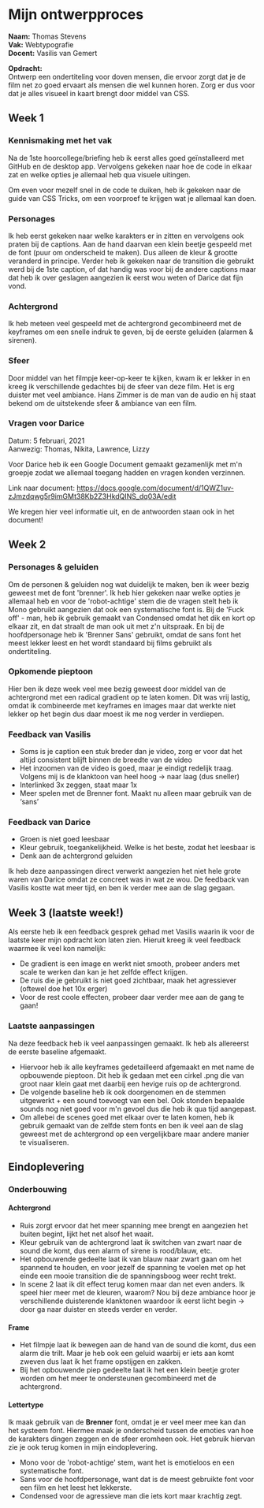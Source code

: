 # Mijn ontwerpproces
<b>Naam:</b> Thomas Stevens <br>
<b>Vak:</b> Webtypografie <br>
<b>Docent:</b> Vasilis van Gemert <br>

<b>Opdracht:</b>         
Ontwerp een ondertiteling voor doven mensen, die ervoor zorgt dat je de film net zo goed ervaart als mensen die wel kunnen horen. Zorg er dus voor dat je alles visueel in kaart brengt door middel van CSS.


## Week 1

### Kennismaking met het vak
Na de 1ste hoorcollege/briefing heb ik eerst alles goed geïnstalleerd met GitHub en de desktop app. Vervolgens gekeken naar hoe de code in elkaar zat en welke opties je allemaal heb qua visuele uitingen.

Om even voor mezelf snel in de code te duiken, heb ik gekeken naar de guide van CSS Tricks, om een voorproef te krijgen wat je allemaal kan doen.

### Personages
Ik heb eerst gekeken naar welke karakters er in zitten en vervolgens ook praten bij de captions. Aan de hand daarvan een klein beetje gespeeld met de font (puur om onderscheid te maken). Dus alleen de kleur & grootte veranderd in principe. Verder heb ik gekeken naar de transition die gebruikt werd bij de 1ste caption, of dat handig was voor bij de andere captions maar dat heb ik over geslagen aangezien ik eerst wou weten of Darice dat fijn vond.

### Achtergrond
Ik heb meteen veel gespeeld met de achtergrond gecombineerd met de keyframes om een snelle indruk te geven, bij de eerste geluiden (alarmen & sirenen).

### Sfeer
Door middel van het filmpje keer-op-keer te kijken, kwam ik er lekker in en kreeg ik verschillende gedachtes bij de sfeer van deze film. Het is erg duister met veel ambiance. Hans Zimmer is de man van de audio en hij staat bekend om de uitstekende sfeer & ambiance van een film.

### Vragen voor Darice
Datum: 5 februari, 2021 <br>
Aanwezig: Thomas, Nikita, Lawrence, Lizzy

Voor Darice heb ik een Google Document gemaakt gezamenlijk met m'n groepje zodat we allemaal toegang hadden en vragen konden verzinnen.

Link naar document: https://docs.google.com/document/d/1QWZ1uv-zJmzdqwg5r9imGMt38Kb2Z3HkdQINS_dq03A/edit

We kregen hier veel informatie uit, en de antwoorden staan ook in het document!


## Week 2

### Personages & geluiden
Om de personen & geluiden nog wat duidelijk te maken, ben ik weer bezig geweest met de font 'brenner'. Ik heb hier gekeken naar welke opties je allemaal heb en voor de 'robot-achtige' stem die de vragen stelt heb ik Mono gebruikt aangezien dat ook een systematische font is. Bij de 'Fuck off' - man, heb ik gebruik gemaakt van Condensed omdat het dik en kort op elkaar zit, en dat straalt de man ook uit met z'n uitspraak. En bij de hoofdpersonage heb ik 'Brenner Sans' gebruikt, omdat de sans font het meest lekker leest en het wordt standaard bij films gebruikt als ondertiteling.

### Opkomende pieptoon
Hier ben ik deze week veel mee bezig geweest door middel van de achtergrond met een radical gradient op te laten komen. Dit was vrij lastig, omdat ik combineerde met keyframes en images maar dat werkte niet lekker op het begin dus daar moest ik me nog verder in verdiepen.

### Feedback van Vasilis
- Soms is je caption een stuk breder dan je video, zorg er voor dat het altijd consistent blijft binnen de breedte van de video
- Het inzoomen van de video is goed, maar je eindigt redelijk traag. Volgens mij is de klanktoon van heel hoog -> naar laag (dus sneller)
- Interlinked 3x zeggen, staat maar 1x
- Meer spelen met de Brenner font. Maakt nu alleen maar gebruik van de ‘sans’

### Feedback van Darice
- Groen is niet goed leesbaar
- Kleur gebruik, toegankelijkheid. Welke is het beste, zodat het leesbaar is
- Denk aan de achtergrond geluiden  

Ik heb deze aanpassingen direct verwerkt aangezien het niet hele grote waren van Darice omdat ze concreet was in wat ze wou. De feedback van Vasilis kostte wat meer tijd, en ben ik verder mee aan de slag gegaan.


## Week 3 (laatste week!)
Als eerste heb ik een feedback gesprek gehad met Vasilis waarin ik voor de laatste keer mijn opdracht kon laten zien. Hieruit kreeg ik veel feedback waarmee ik veel kon namelijk:<br>
- De gradient is een image en werkt niet smooth, probeer anders met scale te werken dan kan je het zelfde effect krijgen.
- De ruis die je gebruikt is niet goed zichtbaar, maak het agressiever (oftewel doe het 10x erger)
- Voor de rest coole effecten, probeer daar verder mee aan de gang te gaan!

### Laatste aanpassingen
Na deze feedback heb ik veel aanpassingen gemaakt. Ik heb als allereerst de eerste baseline afgemaakt.
- Hiervoor heb ik alle keyframes gedetailleerd afgemaakt en met name de opbouwende pieptoon. Dit heb ik gedaan met een cirkel .png die van groot naar klein gaat met daarbij een hevige ruis op de achtergrond.
- De volgende baseline heb ik ook doorgenomen en de stemmen uitgewerkt + een sound toevoegt van een bel. Ook stonden bepaalde sounds nog niet goed voor m'n gevoel dus die heb ik qua tijd aangepast.
- Om allebei de scenes goed met elkaar over te laten komen, heb ik gebruik gemaakt van de zelfde stem fonts en ben ik veel aan de slag geweest met de achtergrond op een vergelijkbare maar andere manier te visualiseren.


## Eindoplevering

### Onderbouwing

#### Achtergrond
- Ruis zorgt ervoor dat het meer spanning mee brengt en aangezien het buiten begint, lijkt het net alsof het waait.
- Kleur gebruik van de achtergrond laat ik switchen van zwart naar de sound die komt, dus een alarm of sirene is rood/blauw, etc.
- Het opbouwende gedeelte laat ik van blauw naar zwart gaan om het spannend te houden, en voor jezelf de spanning te voelen met op het einde een mooie transition die de spanningsboog weer recht trekt.
- In scene 2 laat ik dit effect terug komen maar dan net even anders. Ik speel hier meer met de kleuren, waarom? Nou bij deze ambiance hoor je verschillende duisterende klanktonen waardoor ik eerst licht begin -> door ga naar duister en steeds verder en verder.

#### Frame
- Het filmpje laat ik bewegen aan de hand van de sound die komt, dus een alarm die trilt. Maar je heb ook een geluid waarbij er iets aan komt zweven dus laat ik het frame opstijgen en zakken.
- Bij het opbouwende piep gedeelte laat ik het een klein beetje groter worden om het meer te ondersteunen gecombineerd met de achtergrond.

#### Lettertype
Ik maak gebruik van de <b>Brenner</b> font, omdat je er veel meer mee kan dan het systeem font. Hiermee maak je onderscheid tussen de emoties van hoe de karakters dingen zeggen en de sfeer eromheen ook. Het gebruik hiervan zie je ook terug komen in mijn eindoplevering.
- Mono voor de 'robot-achtige' stem, want het is emotieloos en een systematische font.
- Sans voor de hoofdpersonage, want dat is de meest gebruikte font voor een film en het leest het lekkerste.
- Condensed voor de agressieve man die iets kort maar krachtig zegt.
